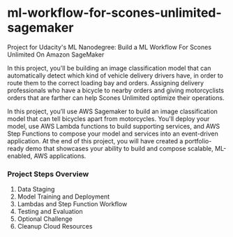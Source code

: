 # ml-workflow-for-scones-unlimited-sagemaker

Project for Udacity's ML Nanodegree: Build a ML Workflow For Scones Unlimited On Amazon SageMaker

In this project, you'll be building an image classification model that can automatically detect which kind of vehicle delivery drivers have, in order to route them to the correct loading bay and orders. Assigning delivery professionals who have a bicycle to nearby orders and giving motorcyclists orders that are farther can help Scones Unlimited optimize their operations.

In this project, you’ll use AWS Sagemaker to build an image classification model that can tell bicycles apart from motorcycles. You'll deploy your model, use AWS Lambda functions to build supporting services, and AWS Step Functions to compose your model and services into an event-driven application. At the end of this project, you will have created a portfolio-ready demo that showcases your ability to build and compose scalable, ML-enabled, AWS applications.

### Project Steps Overview

1. Data Staging
2. Model Training and Deployment
3. Lambdas and Step Function Workflow
4. Testing and Evaluation
5. Optional Challenge
6. Cleanup Cloud Resources
